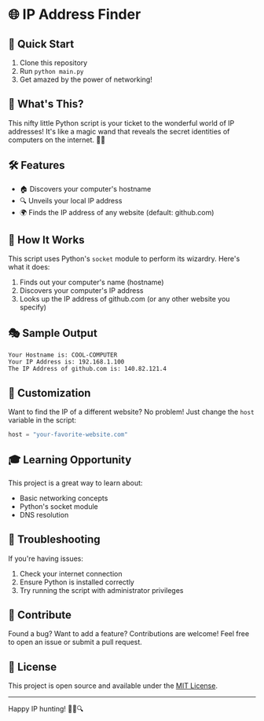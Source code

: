 # 🌐 IP Address Finder

## 🚀 Quick Start

1. Clone this repository
2. Run `python main.py`
3. Get amazed by the power of networking!

## 🧠 What's This?

This nifty little Python script is your ticket to the wonderful world of IP addresses! It's like a magic wand that reveals the secret identities of computers on the internet. 🧙‍♂️

## 🛠 Features

- 🏠 Discovers your computer's hostname
- 🔍 Unveils your local IP address
- 🌍 Finds the IP address of any website (default: github.com)

## 🐍 How It Works

This script uses Python's `socket` module to perform its wizardry. Here's what it does:

1. Finds out your computer's name (hostname)
2. Discovers your computer's IP address
3. Looks up the IP address of github.com (or any other website you specify)

## 🎭 Sample Output

```
Your Hostname is: COOL-COMPUTER
Your IP Address is: 192.168.1.100
The IP Address of github.com is: 140.82.121.4
```

## 🚀 Customization

Want to find the IP of a different website? No problem! Just change the `host` variable in the script:

```python
host = "your-favorite-website.com"
```

## 🎓 Learning Opportunity

This project is a great way to learn about:
- Basic networking concepts
- Python's socket module
- DNS resolution

## 🐛 Troubleshooting

If you're having issues:
1. Check your internet connection
2. Ensure Python is installed correctly
3. Try running the script with administrator privileges

## 🙌 Contribute

Found a bug? Want to add a feature? Contributions are welcome! Feel free to open an issue or submit a pull request.

## 📜 License

This project is open source and available under the [MIT License](LICENSE).

---

Happy IP hunting! 🕵️‍♂️🔍